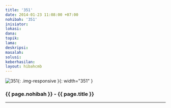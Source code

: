 ```yaml
---
title: '351'
date: 2014-01-23 11:08:00 +07:00
nohibah: '351'
inisiator: 
lokasi: 
dana: 
topik: 
lama: 
deskripsi: 
masalah: 
solusi: 
keberhasilan: 
layout: hibahcmb
---
```


![351](/static/img/hibahcmb/351.png){: .img-responsive }{: width="351" }

### {{ page.nohibah }} - {{ page.title }}

---
